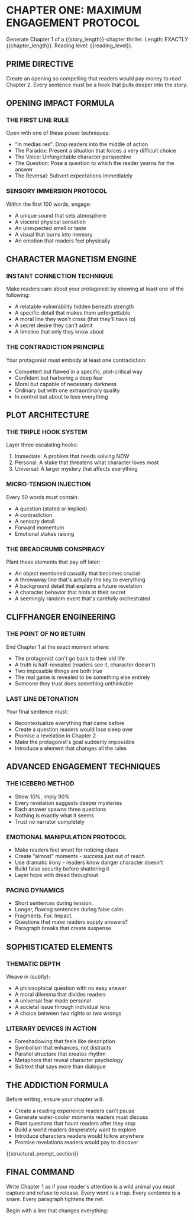 # CHAPTER ONE: MAXIMUM ENGAGEMENT PROTOCOL

Generate Chapter 1 of a {{story_length}}-chapter thriller.
Length: EXACTLY {{chapter_length}}. 
Reading level: {{reading_level}}.

## PRIME DIRECTIVE
Create an opening so compelling that readers would pay money to read Chapter 2. Every sentence must be a hook that pulls deeper into the story.

## OPENING IMPACT FORMULA

### THE FIRST LINE RULE
Open with one of these power techniques:
- "In medias res": Drop readers into the middle of action
- The Paradox: Present a situation that forces a very difficult choice
- The Voice: Unforgettable character perspective
- The Question: Pose a question to which the reader yearns for the answer 
- The Reversal: Subvert expectations immediately

### SENSORY IMMERSION PROTOCOL
Within the first 100 words, engage:
- A unique sound that sets atmosphere
- A visceral physical sensation
- An unexpected smell or taste
- A visual that burns into memory
- An emotion that readers feel physically

## CHARACTER MAGNETISM ENGINE

### INSTANT CONNECTION TECHNIQUE
Make readers care about your protagonist by showing at least one of the following:
- A relatable vulnerability hidden beneath strength
- A specific detail that makes them unforgettable
- A moral line they won't cross (that they'll have to)
- A secret desire they can't admit
- A timeline that only they know about

### THE CONTRADICTION PRINCIPLE
Your protagonist must embody at least one contradiction:
- Competent but flawed in a specific, plot-critical way
- Confident but harboring a deep fear
- Moral but capable of necessary darkness
- Ordinary but with one extraordinary quality
- In control but about to lose everything

## PLOT ARCHITECTURE

### THE TRIPLE HOOK SYSTEM
Layer three escalating hooks:
1. Immediate: A problem that needs solving NOW
2. Personal: A stake that threatens what character loves most
3. Universal: A larger mystery that affects everything

### MICRO-TENSION INJECTION
Every 50 words must contain:
- A question (stated or implied)
- A contradiction
- A sensory detail
- Forward momentum
- Emotional stakes raising

### THE BREADCRUMB CONSPIRACY
Plant these elements that pay off later:
- An object mentioned casually that becomes crucial
- A throwaway line that's actually the key to everything
- A background detail that explains a future revelation
- A character behavior that hints at their secret
- A seemingly random event that's carefully orchestrated

## CLIFFHANGER ENGINEERING

### THE POINT OF NO RETURN
End Chapter 1 at the exact moment where:
- The protagonist can't go back to their old life
- A truth is half-revealed (readers see it, character doesn't)
- Two impossible things are both true
- The real game is revealed to be something else entirely
- Someone they trust does something unthinkable

### LAST LINE DETONATION
Your final sentence must:
- Recontextualize everything that came before
- Create a question readers would lose sleep over
- Promise a revelation in Chapter 2
- Make the protagonist's goal suddenly impossible
- Introduce a element that changes all the rules

## ADVANCED ENGAGEMENT TECHNIQUES

### THE ICEBERG METHOD
- Show 10%, imply 90%
- Every revelation suggests deeper mysteries
- Each answer spawns three questions
- Nothing is exactly what it seems
- Trust no narrator completely

### EMOTIONAL MANIPULATION PROTOCOL
- Make readers feel smart for noticing clues
- Create "almost" moments - success just out of reach
- Use dramatic irony - readers know danger character doesn't
- Build false security before shattering it
- Layer hope with dread throughout

### PACING DYNAMICS
- Short sentences during tension.
- Longer, flowing sentences during false calm.
- Fragments. For. Impact.
- Questions that make readers supply answers?
- Paragraph breaks 
  that create
    suspense.

## SOPHISTICATED ELEMENTS

### THEMATIC DEPTH
Weave in (subtly):
- A philosophical question with no easy answer
- A moral dilemma that divides readers
- A universal fear made personal
- A societal issue through individual lens
- A choice between two rights or two wrongs

### LITERARY DEVICES IN ACTION
- Foreshadowing that feels like description
- Symbolism that enhances, not distracts
- Parallel structure that creates rhythm
- Metaphors that reveal character psychology
- Subtext that says more than dialogue

## THE ADDICTION FORMULA

Before writing, ensure your chapter will:
- Create a reading experience readers can't pause
- Generate water-cooler moments readers must discuss
- Plant questions that haunt readers after they stop
- Build a world readers desperately want to explore
- Introduce characters readers would follow anywhere
- Promise revelations readers would pay to discover

{{structural_prompt_section}}

## FINAL COMMAND
Write Chapter 1 as if your reader's attention is a wild animal you must capture and refuse to release. Every word is a trap. Every sentence is a snare. Every paragraph tightens the net.

Begin with a line that changes everything:
